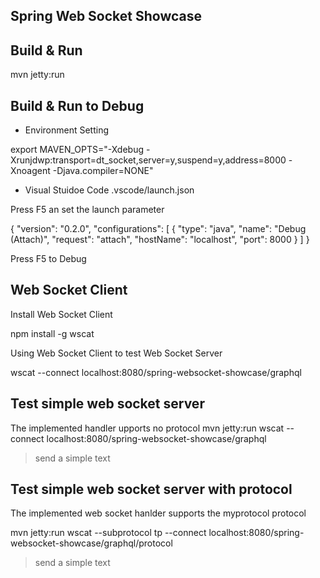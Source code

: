 ## Spring Web Socket Showcase 


## Build & Run 

mvn jetty:run 


## Build & Run to Debug 

* Environment Setting 

export MAVEN_OPTS="-Xdebug -Xrunjdwp:transport=dt_socket,server=y,suspend=y,address=8000 -Xnoagent -Djava.compiler=NONE"

* Visual Stuidoe Code .vscode/launch.json

Press F5 an set the launch parameter 

{
    "version": "0.2.0",
    "configurations": [
        {
            "type": "java",
            "name": "Debug (Attach)",
            "request": "attach",
            "hostName": "localhost",
            "port": 8000
        }
    ]
}

Press F5 to Debug 


## Web Socket Client 
Install Web Socket Client 

npm install -g wscat

Using Web Socket Client to test Web Socket Server 

wscat --connect localhost:8080/spring-websocket-showcase/graphql



## Test simple web socket server  
The implemented handler upports no protocol 
mvn jetty:run 
wscat --connect localhost:8080/spring-websocket-showcase/graphql
> send a simple text 

## Test simple web socket server with protocol   
The implemented web socket hanlder supports the myprotocol protocol


mvn jetty:run 
wscat --subprotocol tp --connect localhost:8080/spring-websocket-showcase/graphql/protocol
> send a simple text 
